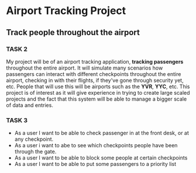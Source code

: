 # Airport Tracking Project
## Track people throughout the airport





### **TASK 2**
My project will be of an airport tracking application, **tracking passengers** throughout the
entire airport. It will simulate many scenarios how passengers can interact with different
checkpoints throughout the entire airport, checking in with their flights, if they've gone
through security yet, etc. People that will use this will be airports such as the **YVR**, **YYC**, etc.
This project is of interest as it will give experience in trying to create large scaled
projects and the fact that this system will be able to manage a bigger scale of data and entries.


### **TASK 3**
* As a user I want to be able to check passenger in at the front desk, or at any
  checkpoint.
* As a user i want to abe to see which checkpoints people have been through the gate.
* As a user I want to be able to block some people at certain checkpoints
* As a user I want to be able to put some passengers to a priority list

